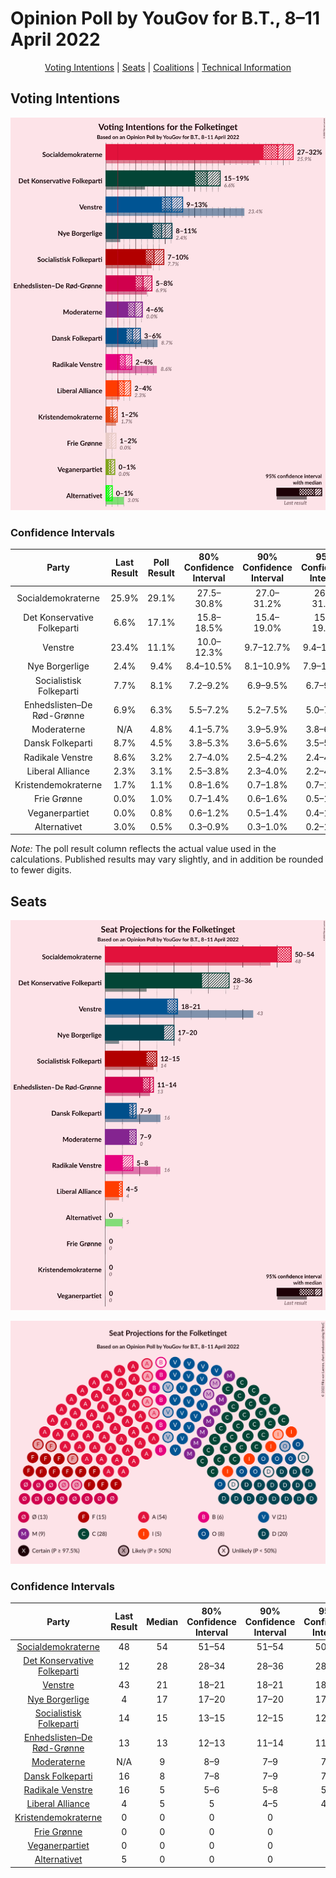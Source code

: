 # Opinion Poll by YouGov for B.T., 8–11 April 2022

<p align="center"><a href="#voting-intentions">Voting Intentions</a> | <a href="#seats">Seats</a> | <a href="#coalitions">Coalitions</a> | <a href="#technical-information">Technical Information</a></p>

## Voting Intentions

![Graph with voting intentions not yet produced](2022-04-11-YouGov.png "Voting Intentions")

### Confidence Intervals

| Party | Last Result | Poll Result | 80% Confidence Interval | 90% Confidence Interval | 95% Confidence Interval | 99% Confidence Interval |
|:-----:|:-----------:|:-----------:|:-----------------------:|:-----------------------:|:-----------------------:|:-----------------------:|
| Socialdemokraterne | 25.9% | 29.1% | 27.5–30.8% |27.0–31.2% |26.6–31.7% |25.8–32.5% |
| Det Konservative Folkeparti | 6.6% | 17.1% | 15.8–18.5% |15.4–19.0% |15.1–19.3% |14.5–20.0% |
| Venstre | 23.4% | 11.1% | 10.0–12.3% |9.7–12.7% |9.4–13.0% |9.0–13.6% |
| Nye Borgerlige | 2.4% | 9.4% | 8.4–10.5% |8.1–10.9% |7.9–11.2% |7.4–11.7% |
| Socialistisk Folkeparti | 7.7% | 8.1% | 7.2–9.2% |6.9–9.5% |6.7–9.8% |6.3–10.3% |
| Enhedslisten–De Rød-Grønne | 6.9% | 6.3% | 5.5–7.2% |5.2–7.5% |5.0–7.8% |4.7–8.2% |
| Moderaterne | N/A | 4.8% | 4.1–5.7% |3.9–5.9% |3.8–6.2% |3.4–6.6% |
| Dansk Folkeparti | 8.7% | 4.5% | 3.8–5.3% |3.6–5.6% |3.5–5.8% |3.2–6.2% |
| Radikale Venstre | 8.6% | 3.2% | 2.7–4.0% |2.5–4.2% |2.4–4.4% |2.1–4.7% |
| Liberal Alliance | 2.3% | 3.1% | 2.5–3.8% |2.3–4.0% |2.2–4.2% |2.0–4.5% |
| Kristendemokraterne | 1.7% | 1.1% | 0.8–1.6% |0.7–1.8% |0.7–1.9% |0.5–2.1% |
| Frie Grønne | 0.0% | 1.0% | 0.7–1.4% |0.6–1.6% |0.5–1.7% |0.4–1.9% |
| Veganerpartiet | 0.0% | 0.8% | 0.6–1.2% |0.5–1.4% |0.4–1.5% |0.3–1.7% |
| Alternativet | 3.0% | 0.5% | 0.3–0.9% |0.3–1.0% |0.2–1.1% |0.2–1.3% |

*Note:* The poll result column reflects the actual value used in the calculations. Published results may vary slightly, and in addition be rounded to fewer digits.

## Seats

![Graph with seats not yet produced](2022-04-11-YouGov-seats.png "Seats")

![Graph with seating plan not yet produced](2022-04-11-YouGov-seating-plan.png "Seating Plan")

### Confidence Intervals

| Party | Last Result | Median | 80% Confidence Interval | 90% Confidence Interval | 95% Confidence Interval | 99% Confidence Interval |
|:-----:|:-----------:|:------:|:-----------------------:|:-----------------------:|:-----------------------:|:-----------------------:|
| <a href="#socialdemokraterne">Socialdemokraterne</a> | 48 | 54 | 51–54 |51–54 |50–54 |49–54 |
| <a href="#det-konservative-folkeparti">Det Konservative Folkeparti</a> | 12 | 28 | 28–34 |28–36 |28–36 |28–37 |
| <a href="#venstre">Venstre</a> | 43 | 21 | 18–21 |18–21 |18–21 |16–22 |
| <a href="#nye-borgerlige">Nye Borgerlige</a> | 4 | 17 | 17–20 |17–20 |17–20 |15–20 |
| <a href="#socialistisk-folkeparti">Socialistisk Folkeparti</a> | 14 | 15 | 13–15 |12–15 |12–15 |12–16 |
| <a href="#enhedslisten–de-rød-grønne">Enhedslisten–De Rød-Grønne</a> | 13 | 13 | 12–13 |11–14 |11–14 |10–14 |
| <a href="#moderaterne">Moderaterne</a> | N/A | 9 | 8–9 |7–9 |7–9 |7–11 |
| <a href="#dansk-folkeparti">Dansk Folkeparti</a> | 16 | 8 | 7–8 |7–9 |7–9 |7–12 |
| <a href="#radikale-venstre">Radikale Venstre</a> | 16 | 5 | 5–6 |5–8 |5–8 |5–8 |
| <a href="#liberal-alliance">Liberal Alliance</a> | 4 | 5 | 5 |4–5 |4–5 |4–6 |
| <a href="#kristendemokraterne">Kristendemokraterne</a> | 0 | 0 | 0 |0 |0 |0 |
| <a href="#frie-grønne">Frie Grønne</a> | 0 | 0 | 0 |0 |0 |0 |
| <a href="#veganerpartiet">Veganerpartiet</a> | 0 | 0 | 0 |0 |0 |0 |
| <a href="#alternativet">Alternativet</a> | 5 | 0 | 0 |0 |0 |0 |

